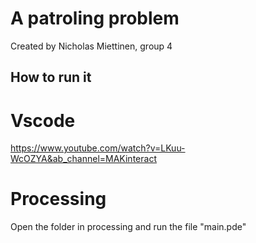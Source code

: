 # A patroling problem

Created by Nicholas Miettinen, group 4

## How to run it

# Vscode

https://www.youtube.com/watch?v=LKuu-WcOZYA&ab_channel=MAKinteract

# Processing

Open the folder in processing and run the file "main.pde"
